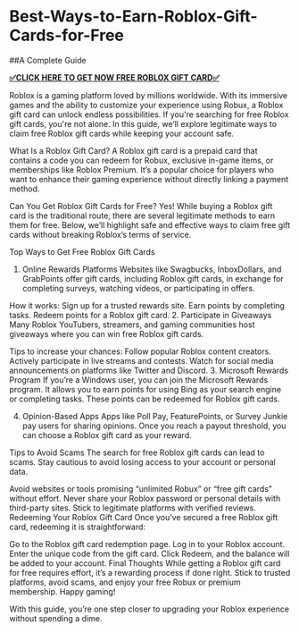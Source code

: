 # Best-Ways-to-Earn-Roblox-Gift-Cards-for-Free
##A Complete Guide

**[✅CLICK HERE TO GET NOW FREE ROBLOX GIFT CARD✅](https://myusoffer.xyz/all-gift-card-2/)**

Roblox is a gaming platform loved by millions worldwide. With its immersive games and the ability to customize your experience using Robux, a Roblox gift card can unlock endless possibilities. If you're searching for free Roblox gift cards, you're not alone. In this guide, we’ll explore legitimate ways to claim free Roblox gift cards while keeping your account safe.

What Is a Roblox Gift Card?
A Roblox gift card is a prepaid card that contains a code you can redeem for Robux, exclusive in-game items, or memberships like Roblox Premium. It’s a popular choice for players who want to enhance their gaming experience without directly linking a payment method.

Can You Get Roblox Gift Cards for Free?
Yes! While buying a Roblox gift card is the traditional route, there are several legitimate methods to earn them for free. Below, we’ll highlight safe and effective ways to claim free gift cards without breaking Roblox’s terms of service.

Top Ways to Get Free Roblox Gift Cards
1. Online Rewards Platforms
Websites like Swagbucks, InboxDollars, and GrabPoints offer gift cards, including Roblox gift cards, in exchange for completing surveys, watching videos, or participating in offers.

How it works:
Sign up for a trusted rewards site.
Earn points by completing tasks.
Redeem points for a Roblox gift card.
2. Participate in Giveaways
Many Roblox YouTubers, streamers, and gaming communities host giveaways where you can win free Roblox gift cards.

Tips to increase your chances:
Follow popular Roblox content creators.
Actively participate in live streams and contests.
Watch for social media announcements on platforms like Twitter and Discord.
3. Microsoft Rewards Program
If you’re a Windows user, you can join the Microsoft Rewards program. It allows you to earn points for using Bing as your search engine or completing tasks. These points can be redeemed for Roblox gift cards.

4. Opinion-Based Apps
Apps like Poll Pay, FeaturePoints, or Survey Junkie pay users for sharing opinions. Once you reach a payout threshold, you can choose a Roblox gift card as your reward.

Tips to Avoid Scams
The search for free Roblox gift cards can lead to scams. Stay cautious to avoid losing access to your account or personal data.

Avoid websites or tools promising “unlimited Robux” or “free gift cards” without effort.
Never share your Roblox password or personal details with third-party sites.
Stick to legitimate platforms with verified reviews.
Redeeming Your Roblox Gift Card
Once you’ve secured a free Roblox gift card, redeeming it is straightforward:

Go to the Roblox gift card redemption page.
Log in to your Roblox account.
Enter the unique code from the gift card.
Click Redeem, and the balance will be added to your account.
Final Thoughts
While getting a Roblox gift card for free requires effort, it’s a rewarding process if done right. Stick to trusted platforms, avoid scams, and enjoy your free Robux or premium membership. Happy gaming!

With this guide, you’re one step closer to upgrading your Roblox experience without spending a dime.
